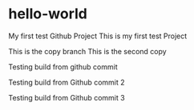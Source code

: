 # hello-world
My first test Github Project
This is my first test Project       

This is the copy branch
This is the second copy

Testing build from github commit

Testing build from Github commit 2

Testing build from Github commit 3
